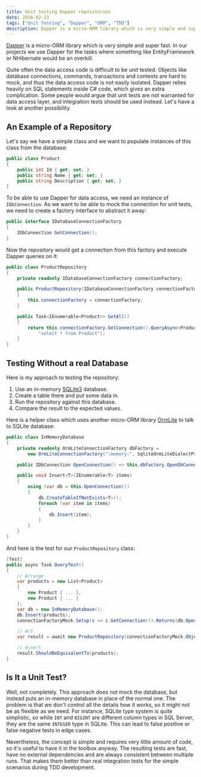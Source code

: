 ```yaml
---
title: Unit testing Dapper repositories
date: 2016-02-23
tags: ["Unit Testing", "Dapper", "ORM", "TDD"]
description: Dapper is a micro-ORM library which is very simple and super fast. In our projects we use Dapper for the tasks where something like EntityFramework or NHibernate would be an overkill. Quite often the data access code is difficult to be unit tested. Objects like database connections, commands, transactions and contexts are hard to mock, and thus the data access code is not easily isolated. Dapper relies heavily on SQL statements inside C# code, which gives an extra complication. Some people would argue that unit tests are not warranted for data access layer, and integration tests should be used instead. Let's have a look at another possibility.
---
```


[Dapper](https://github.com/StackExchange/dapper-dot-net) is a micro-ORM library which is
very simple and super fast. In our projects we use Dapper for the tasks where something like
EntityFramework or NHibernate would be an overkill.

Quite often the data access code is difficult to be unit tested. Objects like
database connections, commands, transactions and contexts are hard to mock, and
thus the data access code is not easily isolated. Dapper relies heavily on SQL
statements inside C# code, which gives an extra complication. Some people would
argue that unit tests are not warranted for data access layer, and integration
tests should be used instead. Let's have a look at another possibility.

An Example of a Repository
--------------------------

Let's say we have a simple class and we want to populate instances of this class
from the database:

``` csharp
public class Product
{
    public int Id { get; set; }
    public string Name { get; set; }
    public string Description { get; set; }
}
```

To be able to use Dapper for data access, we need an instance of `IDbConnection`.
As we want to be able to mock the connection for unit tests, we need to create
a factory interface to abstract it away:

``` csharp
public interface IDatabaseConnectionFactory
{
    IDbConnection GetConnection();
}
```

Now the repository would get a connection from this factory and execute
Dapper queries on it:

``` csharp
public class ProductRepository
{
    private readonly IDatabaseConnectionFactory connectionFactory;

    public ProductRepository(IDatabaseConnectionFactory connectionFactory)
    {
        this.connectionFactory = connectionFactory;
    }

    public Task<IEnumerable<Product>> GetAll()
    {
        return this.connectionFactory.GetConnection().QueryAsync<Product>(
            "select * from Product");
    }
}
```

Testing Without a real Database
-------------------------------

Here is my approach to testing the repository:

1. Use an in-memory [SQLite3](https://www.sqlite.org/) database.
2. Create a table there and put some data in.
3. Run the repository against this database.
4. Compare the result to the expected values.

Here is a helper class which uses another micro-ORM library [OrmLite](http://ormlite.com/) to talk
to SQLite database:

``` csharp
public class InMemoryDatabase
{
    private readonly OrmLiteConnectionFactory dbFactory =
        new OrmLiteConnectionFactory(":memory:", SqliteOrmLiteDialectProvider.Instance);

    public IDbConnection OpenConnection() => this.dbFactory.OpenDbConnection();

    public void Insert<T>(IEnumerable<T> items)
    {
        using (var db = this.OpenConnection())
        {
            db.CreateTableIfNotExists<T>();
            foreach (var item in items)
            {
                db.Insert(item);
            }
        }
    }
}
```

And here is the test for our `ProductRepository` class:

``` csharp
[Test]
public async Task QueryTest()
{
    // Arrange
    var products = new List<Product>
    {
        new Product { ... },
        new Product { ... }
    };
    var db = new InMemoryDatabase();
    db.Insert(products);
    connectionFactoryMock.Setup(c => c.GetConnection()).Returns(db.OpenConnection());

    // Act
    var result = await new ProductRepository(connectionFactoryMock.Object).GetAll();

    // Assert
    result.ShouldBeEquivalentTo(products);
}
```

Is It a Unit Test?
------------------

Well, not completely. This approach does not mock the database, but instead puts
an in-memory database in place of the normal one. The problem is that we don't
control all the details how it works, so it might not be as flexible as we need.
For instance, SQLite type system is quite simplistic, so while `INT` and `BIGINT`
are different column types in SQL Server, they are the same `INTEGER` type in
SQLite. This can lead to false positive or false negative tests in edge cases.

Nevertheless, the concept is simple and requires very little amount of code,
so it's useful to have it in the toolbox anyway. The resulting tests are fast,
have no external dependencies and are always consistent between multiple runs.
That makes them better than real integration tests for the simple scenarios
during TDD development.
